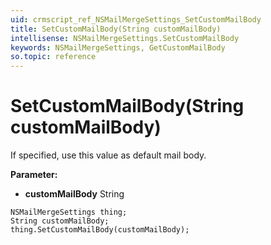 ```yaml
---
uid: crmscript_ref_NSMailMergeSettings_SetCustomMailBody
title: SetCustomMailBody(String customMailBody)
intellisense: NSMailMergeSettings.SetCustomMailBody
keywords: NSMailMergeSettings, GetCustomMailBody
so.topic: reference
---
```


# SetCustomMailBody(String customMailBody)

If specified, use this value as default mail body.

**Parameter:** 
* **customMailBody** String

```crmscript
NSMailMergeSettings thing;
String customMailBody;
thing.SetCustomMailBody(customMailBody);
```

